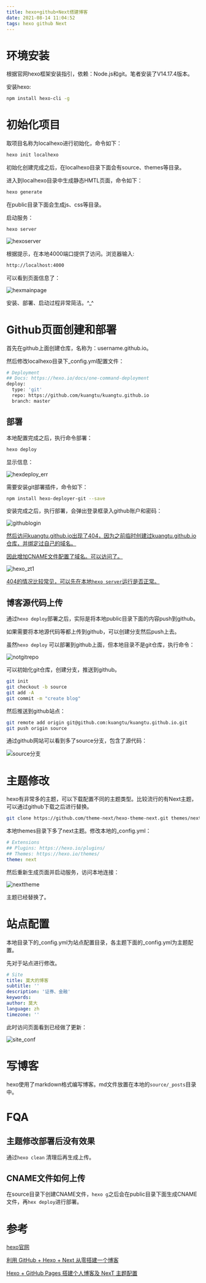 ```yaml
---
title: hexo+github+Next搭建博客
date: 2021-08-14 11:04:52
tags: hexo github Next
---
```


# 环境安装

根据官网hexo框架安装指引，依赖：Node.js和git。笔者安装了V14.17.4版本。

安装hexo:

```bash
npm install hexo-cli -g
```

# 初始化项目

取项目名称为localhexo进行初始化，命令如下：

```bash
hexo init localhexo
```

初始化创建完成之后，在localhexo目录下面会有source、themes等目录。

进入到localhexo目录中生成静态HMTL页面，命令如下：

```bash
hexo generate
```

在public目录下面会生成js、css等目录。

启动服务：

```bash
hexo server
```

![hexoserver](/img/build-blog-jpg/hexoserver.jpg)

根据提示，在本地4000端口提供了访问。浏览器输入:

```bash
http://localhost:4000
```

可以看到页面信息了：

![hexmainpage](/img/build-blog-jpg/hexmainpage.jpg)

安装、部署、启动过程非常简洁。^_^

# Github页面创建和部署

首先在github上面创建仓库，名称为：username.github.io。

然后修改localhexo目录下_config.yml配置文件：

```bash
# Deployment
## Docs: https://hexo.io/docs/one-command-deployment
deploy:
  type: 'git'
  repo: https://github.com/kuangtu/kuangtu.github.io
  branch: master
```

## 部署

 本地配置完成之后，执行命令部署：

```bash
hexo deploy
```

显示信息：

![hexdeploy_err](/img/build-blog-jpg/hexdeploy_err.jpg)



需要安装git部署插件，命令如下：

```bash
npm install hexo-deployer-git --save
```

安装完成之后，执行部署，会弹出登录框录入github账户和密码：

![githublogin](/img/build-blog-jpg/githublogin.jpg)



<u>然后访问kuangtu.github.io出现了404，因为之前临时创建过kuangtu.github.io仓库，并绑定过自己的域名。</u>

<u>因此增加CNAME文件配置了域名。可以访问了。</u>

![hexo_zt1](/img/build-blog-jpg/hexo_zt1.jpg)



<u>404的情况比较常见，可以先在本地```hexo server```运行是否正常。</u> 



## 博客源代码上传

通过```hexo deploy```部署之后，实际是将本地public目录下面的内容push到github。

如果需要将本地源代码等都上传到github，可以创建分支然后push上去。

虽然```hexo deploy``` 可以部署到github上面，但本地目录不是git仓库，执行命令：

![notgitrepo](/img/build-blog-jpg/notgitrepo.jpg)

可以初始化git仓库，创建分支，推送到github。

```bash
git init
git checkout -b source
git add -A
git commit -m "create blog"
```

然后推送到github站点：

```bash
git remote add origin git@github.com:kuangtu/kuangtu.github.io.git
git push origin source
```

通过github网站可以看到多了source分支，包含了源代码：

![source分支](/img/build-blog-jpg/source分支.jpg)



# 主题修改

hexo有非常多的主题，可以下载配置不同的主题类型。比较流行的有Next主题，可以通过github下载之后进行替换。

```bash
git clone https://github.com/theme-next/hexo-theme-next.git themes/next
```

本地themes目录下多了next主题。修改本地的_config.yml：

```yaml
# Extensions
## Plugins: https://hexo.io/plugins/
## Themes: https://hexo.io/themes/
theme: next
```

然后重新生成页面并启动服务，访问本地连接：

![nexttheme](/img/build-blog-jpg/nexttheme.jpg)



主题已经替换了。

# 站点配置

本地目录下的_config.yml为站点配置目录，各主题下面的_config.yml为主题配置。

先对于站点进行修改。

```yaml
# Site
title: 莫大的博客
subtitle: ''
description: '证券、金融'
keywords:
author: 莫大
language: zh
timezone: ''
```

此时访问页面看到已经做了更新：

![site_conf](/img/build-blog-jpg/site_conf.jpg)





# 写博客

hexo使用了markdown格式编写博客。md文件放置在本地的```source/_posts```目录中。



# FQA

## 主题修改部署后没有效果

 通过```hexo clean``` 清理后再生成上传。

## CNAME文件如何上传

在source目录下创建CNAME文件，```hexo g```之后会在public目录下面生成CNAME文件，再```hex deploy```进行部署。

# 参考

[hexo官网](https://hexo.io/docs/)

[利用 GitHub + Hexo + Next 从零搭建一个博客](https://cuiqingcai.com/7625.html)

[Hexo + GitHub Pages 搭建个人博客及 NexT 主题配置](https://zhuanlan.zhihu.com/p/96641789)



